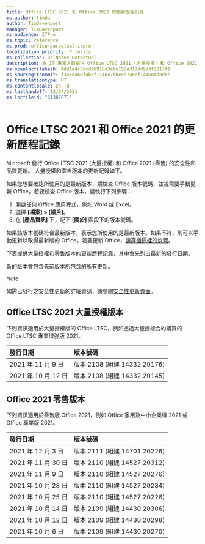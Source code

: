 ```yaml
---
title: Office LTSC 2021 和 Office 2021 的更新歷程記錄
ms.author: timda
author: TimDavenport
manager: TimDavenport
ms.audience: ITPro
ms.topic: reference
ms.prod: office-perpetual-itpro
localization_priority: Priority
ms.collection: RelNotes_Perpetual
description: 為 IT 專業人員提供 Office LTSC 2021 (大量授權) 和 Office 2021 (零售) 永久版本的更新歷程記錄。
ms.openlocfilehash: 4dd1e4c5dcd96918a3abe152a317dd9ddf2817f1
ms.sourcegitcommit: f3a6d466f4b3f1146e7bbeca746ef144604d8d6e
ms.translationtype: HT
ms.contentlocale: zh-TW
ms.lasthandoff: 12/04/2021
ms.locfileid: "61307071"
---
```

# <a name="update-history-for-office-ltsc-2021-and-office-2021"></a>Office LTSC 2021 和 Office 2021 的更新歷程記錄

Microsoft 發行 Office LTSC 2021 (大量授權) 和 Office 2021 (零售) 的安全性和品質更新。 大量授權和零售版本的更新記錄如下。

如果您想要確認所使用的是最新版本，請檢查 Office 版本號碼，並視需要手動更新 Office。若要檢查 Office 版本，請執行下列步驟：

  1.    開啟任何 Office 應用程式，例如 Word 或 Excel。
  2.    選擇 **[檔案] > [帳戶]**。
  3.    在 **[產品資訊]** 下，記下 **[關於]** 區段下的版本號碼。

如果該版本號碼符合最新版本，表示您所使用的是最新版本。如果不符，則可以手動更新以取得最新版的 Office。若要更新 Office，[請遵循這裡的步驟](https://support.office.com/article/2ab296f3-7f03-43a2-8e50-46de917611c5)。


下表提供大量授權和零售版本的更新歷程記錄，其中會先列出最新的發行日期。

新的版本會包含先前版本所包含的所有更新。
  
> [!NOTE]
> 如需已發行之安全性更新的詳細資訊，請參閱[安全性更新頁面](./microsoft365-apps-security-updates.md)。
  
## <a name="volume-licensed-versions-of-office-ltsc-2021"></a>Office LTSC 2021 大量授權版本
下列資訊適用於大量授權版的 Office LTSC，例如透過大量授權合約購買的 Office LTSC 專業增強版 2021。

|**發行日期**|**版本號碼**|
|:-----|:-----|
|2021 年 11 月 9 日|版本 2108 (組建 14332.20176)|
|2021 年 10 月 12 日|版本 2108 (組建 14332.20145)|

## <a name="retail-versions-of-office-2021"></a>Office 2021 零售版本
下列資訊適用於零售版 Office 2021，例如 Office 家用及中小企業版 2021 或 Office 專業版 2021。

|**發行日期**|**版本號碼**|
|:-----|:-----|
|2021 年 12 月 3 日|版本 2111 (組建 14701.20226)|
|2021 年 11 月 30 日|版本 2110 (組建 14527.20312)|
|2021 年 11 月 9 日|版本 2110 (組建 14527.20276)|
|2021 年 10 月 28 日|版本 2110 (組建 14527.20234)|
|2021 年 10 月 25 日|版本 2110 (組建 14527.20226)|
|2021 年 10 月 14 日|版本 2109 (組建 14430.20306)|
|2021 年 10 月 12 日|版本 2109 (組建 14430.20298)|
|2021 年 10 月 6 日|版本 2109 (組建 14430.20270)|